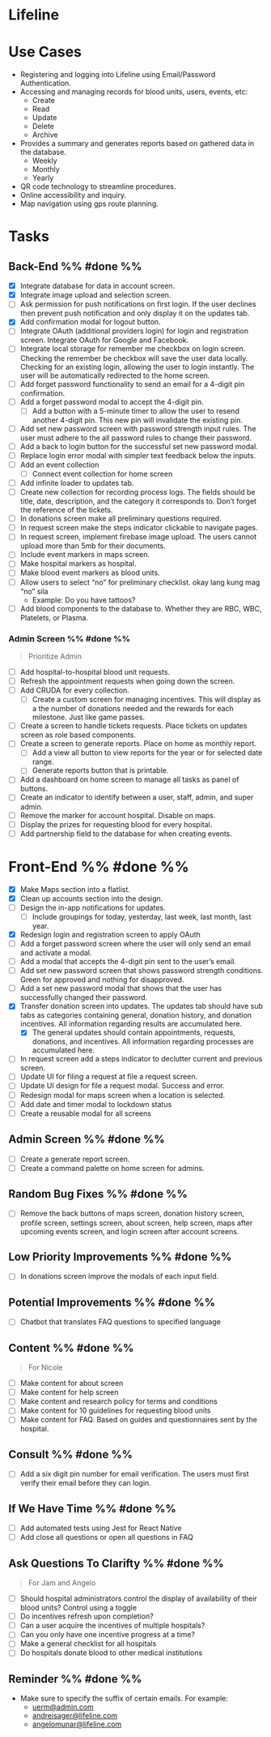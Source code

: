 # Lifeline

<!-- Description -->

# Use Cases

- Registering and logging into Lifeline using Email/Password Authentication.
- Accessing and managing records for blood units, users, events, etc:
  - Create
  - Read
  - Update
  - Delete
  - Archive
- Provides a summary and generates reports based on gathered data in the database.
  - Weekly
  - Monthly
  - Yearly
- QR code technology to streamline procedures.
- Online accessibility and inquiry.
- Map navigation using gps route planning.

# Tasks

## Back-End %% #done %%

- [x] Integrate database for data in account screen.
- [x] Integrate image upload and selection screen.
- [ ] Ask permission for push notifications on first login. If the user declines then prevent push notification and only display it on the updates tab.
- [x] Add confirmation modal for logout button.
- [ ] Integrate OAuth (additional providers login) for login and registration screen. Integrate OAuth for Google and Facebook.
- [ ] Integrate local storage for remember me checkbox on login screen. Checking the remember be checkbox will save the user data locally. Checking for an existing login, allowing the user to login instantly. The user will be automatically redirected to the home screen.
- [ ] Add forget password functionality to send an email for a 4-digit pin confirmation.
- [ ] Add a forget password modal to accept the 4-digit pin.
  - [ ] Add a button with a 5-minute timer to allow the user to resend another 4-digit pin. This new pin will invalidate the existing pin.
- [ ] Add set new password screen with password strength input rules. The user must adhere to the all password rules to change their password.
- [ ] Add a back to login button for the successful set new password modal.
- [ ] Replace login error modal with simpler text feedback below the inputs.
- [ ] Add an event collection
  - [ ] Connect event collection for home screen
- [ ] Add infinite loader to updates tab.
- [ ] Create new collection for recording process logs. The fields should be title, date, description, and the category it corresponds to. Don’t forget the reference of the tickets.
- [ ] In donations screen make all preliminary questions required.
- [ ] In request screen make the steps indicator clickable to navigate pages.
- [ ] In request screen, implement firebase image upload. The users cannot upload more than 5mb for their documents.
- [ ] Include event markers in maps screen.
- [ ] Make hospital markers as hospital.
- [ ] Make blood event markers as blood units.
- [ ] Allow users to select “no” for preliminary checklist. okay lang kung mag “no” sila
  - Example: Do you have tattoos?
- [ ] Add blood components to the database to. Whether they are RBC, WBC, Platelets, or Plasma.

### Admin Screen %% #done %%

> Prioritize Admin

- [ ] Add hospital-to-hospital blood unit requests.
- [ ] Refresh the appointment requests when going down the screen.
- [ ] Add CRUDA for every collection.
  - [ ] Create a custom screen for managing incentives. This will display as a the number of donations needed and the rewards for each milestone. Just like game passes.
- [ ] Create a screen to handle tickets requests. Place tickets on updates screen as role based components.
- [ ] Create a screen to generate reports. Place on home as monthly report.
  - [ ] Add a view all button to view reports for the year or for selected date range.
  - [ ] Generate reports button that is printable.
- [ ] Add a dashboard on home screen to manage all tasks as panel of buttons.
- [ ] Create an indicator to identify between a user, staff, admin, and super admin.
- [ ] Remove the marker for account hospital. Disable on maps.
- [ ] Display the prizes for requesting blood for every hospital.
- [ ] Add partnership field to the database for when creating events.

# Front-End %% #done %%

- [x] Make Maps section into a flatlist.
- [x] Clean up accounts section into the design.
- [ ] Design the in-app notifications for updates.
  - [ ] Include groupings for today, yesterday, last week, last month, last year.
- [x] Redesign login and registration screen to apply OAuth
- [ ] Add a forget password screen where the user will only send an email and activate a modal.
- [ ] Add a modal that accepts the 4-digit pin sent to the user’s email.
- [ ] Add set new password screen that shows password strength conditions. Green for approved and nothing for disapproved.
- [ ] Add a set new password modal that shows that the user has successfully changed their password.
- [x] Transfer donation screen into updates. The updates tab should have sub tabs as categories containing general, donation history, and donation incentives. All information regarding results are accumulated here.
  - [x] The general updates should contain appointments, requests, donations, and incentives. All information regarding processes are accumulated here.
- [ ] In request screen add a steps indicator to declutter current and previous screen.
- [ ] Update UI for filing a request at file a request screen.
- [ ] Update UI design for file a request modal. Success and error.
- [ ] Redesign modal for maps screen when a location is selected.
- [ ] Add date and timer modal to lockdown status
- [ ] Create a reusable modal for all screens

## Admin Screen %% #done %%

- [ ] Create a generate report screen.
- [ ] Create a command palette on home screen for admins.

## Random Bug Fixes %% #done %%

- [ ] Remove the back buttons of maps screen, donation history screen, profile screen, settings screen, about screen, help screen, maps after upcoming events screen, and login screen after account screens.

## Low Priority Improvements %% #done %%

- [ ] In donations screen improve the modals of each input field.

## Potential Improvements %% #done %%

- [ ] Chatbot that translates FAQ questions to specified language

## Content %% #done %%

> For Nicole

- [ ] Make content for about screen
- [ ] Make content for help screen
- [ ] Make content and research policy for terms and conditions
- [ ] Make content for 10 guidelines for requesting blood units
- [ ] Make content for FAQ. Based on guides and questionnaires sent by the hospital.

## Consult %% #done %%

- [ ] Add a six digit pin number for email verification. The users must first verify their email before they can login.

## If We Have Time %% #done %%

- [ ] Add automated tests using Jest for React Native
- [ ] Add close all questions or open all questions in FAQ

## Ask Questions To Clarifty %% #done %%

> For Jam and Angelo

- [ ] Should hospital administrators control the display of availability of their blood units? Control using a toggle
- [ ] Do incentives refresh upon completion?
- [ ] Can a user acquire the incentives of multiple hospitals?
- [ ] Can you only have one incentive progress at a time?
- [ ] Make a general checklist for all hospitals
- [ ] Do hospitals donate blood to other medical institutions

## Reminder %% #done %%

- Make sure to specify the suffix of certain emails. For example:
  - uerm@admin.com
  - andreisager@lifeline.com
  - angelomunar@lifeline.com
